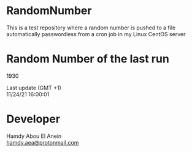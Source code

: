 # RandomNumber    
This is a test repository where a random number is pushed to a file automatically passwordless from a cron job in my Linux CentOS server    
# Random Number of the last run   
1930
      
Last update (GMT +1)    
11/24/21 16:00:01
# Developer    
Hamdy Abou El Anein   
hamdy.aea@protonmail.com
